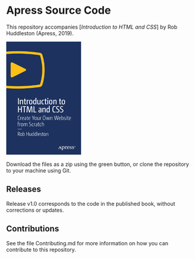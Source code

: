 # Apress Source Code

This repository accompanies [*Introduction to HTML and CSS*] by Rob Huddleston (Apress, 2019).

[comment]: #cover
![Cover image](9781484239797.jpg)

Download the files as a zip using the green button, or clone the repository to your machine using Git.

## Releases

Release v1.0 corresponds to the code in the published book, without corrections or updates.

## Contributions

See the file Contributing.md for more information on how you can contribute to this repository.